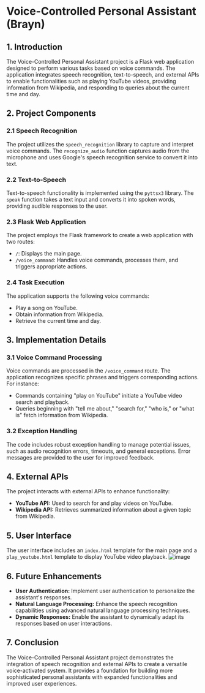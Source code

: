 # Voice-Controlled Personal Assistant (Brayn)

## 1. Introduction

The Voice-Controlled Personal Assistant project is a Flask web application designed to perform various tasks based on voice commands. The application integrates speech recognition, text-to-speech, and external APIs to enable functionalities such as playing YouTube videos, providing information from Wikipedia, and responding to queries about the current time and day.

## 2. Project Components

### 2.1 Speech Recognition

The project utilizes the `speech_recognition` library to capture and interpret voice commands. The `recognize_audio` function captures audio from the microphone and uses Google's speech recognition service to convert it into text.

### 2.2 Text-to-Speech

Text-to-speech functionality is implemented using the `pyttsx3` library. The `speak` function takes a text input and converts it into spoken words, providing audible responses to the user.

### 2.3 Flask Web Application

The project employs the Flask framework to create a web application with two routes:
- `/`: Displays the main page.
- `/voice_command`: Handles voice commands, processes them, and triggers appropriate actions.

### 2.4 Task Execution

The application supports the following voice commands:
- Play a song on YouTube.
- Obtain information from Wikipedia.
- Retrieve the current time and day.

## 3. Implementation Details

### 3.1 Voice Command Processing

Voice commands are processed in the `/voice_command` route. The application recognizes specific phrases and triggers corresponding actions. For instance:
- Commands containing "play on YouTube" initiate a YouTube video search and playback.
- Queries beginning with "tell me about," "search for," "who is," or "what is" fetch information from Wikipedia.

### 3.2 Exception Handling

The code includes robust exception handling to manage potential issues, such as audio recognition errors, timeouts, and general exceptions. Error messages are provided to the user for improved feedback.

## 4. External APIs

The project interacts with external APIs to enhance functionality:
- **YouTube API:** Used to search for and play videos on YouTube.
- **Wikipedia API:** Retrieves summarized information about a given topic from Wikipedia.

## 5. User Interface

The user interface includes an `index.html` template for the main page and a `play_youtube.html` template to display YouTube video playback.
![image](https://github.com/naman181/Brayn-Virtual-Assistant/assets/132130598/4f093707-822e-4221-b4a2-8931087dd9c7)


## 6. Future Enhancements

- **User Authentication:** Implement user authentication to personalize the assistant's responses.
- **Natural Language Processing:** Enhance the speech recognition capabilities using advanced natural language processing techniques.
- **Dynamic Responses:** Enable the assistant to dynamically adapt its responses based on user interactions.

## 7. Conclusion

The Voice-Controlled Personal Assistant project demonstrates the integration of speech recognition and external APIs to create a versatile voice-activated system. It provides a foundation for building more sophisticated personal assistants with expanded functionalities and improved user experiences.
